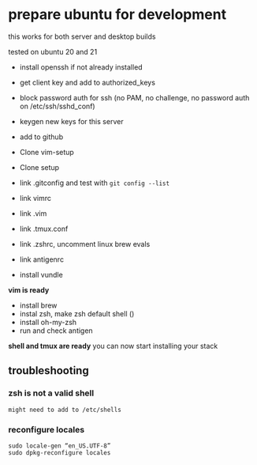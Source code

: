 # prepare ubuntu for development

this works for both server and desktop builds

tested on ubuntu 20 and 21

- install openssh if not already installed
- get client key and add to authorized_keys
- block password auth for ssh (no PAM, no challenge, no password auth on /etc/ssh/sshd_conf)
- keygen new keys for this server
- add to github
- Clone vim-setup
- Clone setup
- link .gitconfig and test with `git config --list`
- link vimrc
- link .vim
- link .tmux.conf
- link .zshrc, uncomment linux brew evals
- link antigenrc

- install vundle

**vim is ready**

- install brew
- instal zsh, make zsh default shell ()
- install oh-my-zsh
- run and check antigen

**shell and tmux are ready**
you can now start installing your stack

## troubleshooting
### zsh is not a valid shell
```
might need to add to /etc/shells
```

### reconfigure locales
```
sudo locale-gen “en_US.UTF-8”
sudo dpkg-reconfigure locales
```
